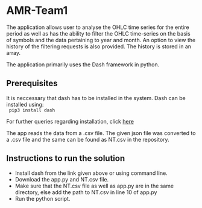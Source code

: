 # AMR-Team1

The application allows user to analyse the OHLC time series for the entire period as well as has the ability to filter the OHLC time-series on the basis of symbols and the data pertaining to year and month. An option to view the history of the filtering requests is also provided. The history is stored in an array.

The application primarily uses the Dash framework in python.

## Prerequisites

It is neccessary that dash has to be installed in the system. Dash can be installed using:    
` pip3 install dash`

For further queries regarding installation, click [here](https://dash.plotly.com/installation)

The app reads the data from a .csv file. The given json file was converted to a .csv file and the same can be found as NT.csv in the repository.

## Instructions to run the solution
- Install dash from the link given above or using command line.
- Download the app.py and NT.csv file. 
- Make sure that the NT.csv file as well as app.py are in the same directory, else add the path to NT.csv in line 10 of app.py
- Run the python script.
